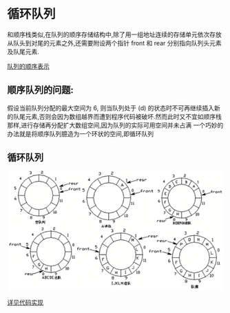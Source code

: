 # 循环队列
和顺序栈类似,在队列的顺序存储结构中,除了用一组地址连续的存储单元依次存放从队头到对尾的元素之外,还需要附设两个指针 front 和 rear 分别指向队列头元素及队尾元素.

[队列的顺序表示](./)

## 顺序队列的问题:

假设当前队列分配的最大空间为 6, 则当队列处于 (d) 的状态时不可再继续插入新的队尾元素,否则会因为数组越界而遭到程序代码被破坏.然而此时又不宜如顺序栈那样,进行存储再分配扩大数组空间,因为队列的实际可用空间并未占满
一个巧妙的办法就是将顺序队列臆造为一个环状的空间,即循环队列

## 循环队列

![loop_queue](../images/loop_queue.png)


[详见代码实现](./code)